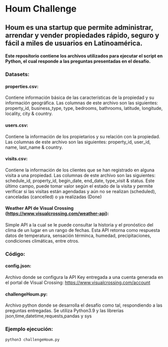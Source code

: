# Houm Challenge
## Houm es una startup que permite administrar, arrendar y vender propiedades rápido, seguro y fácil a miles de usuarios en Latinoamérica.

#### Este repositorio contiene los archivos utilizados para ejecutar el script en Python, el cual responde a las preguntas presentadas en el desafío.


### Datasets:
#### properties.csv:
Contiene información básica de las características de la propiedad y su información geográfica. Las columnas de este archivo son las siguientes: property_id, business_type, type, bedrooms, bathrooms, latitude, longitude, locality, city & country.

#### users.csv:
Contiene la información de los propietarios y su relación con la propiedad. Las columnas de este archivo son las siguientes: property_id, user_id, name, last_name & country.

#### visits.csv: 
Contiene la información de los clientes que se han registrado en alguna visita a una propiedad. Las columnas de este archivo son las siguientes: schedule_id, property_id, begin_date, end_date, type_visit & status. Este último campo, puede tomar valor según el estado de la visita y permite verificar si las visitas están agendadas y aún no se realizan (scheduled), canceladas (cancelled) o ya realizadas (Done)

#### Weather API de Visual Crossing (https://www.visualcrossing.com/weather-api):
Simple API a la cual se le puede consultar la historia y el pronóstico del clima de un lugar en un rango de fechas. Esta API retorna como respuesta datos de temperatura, sensación términca, humedad, precipitaciones, condiciones climáticas, entre otros.


### Código:
#### config.json:
Archivo donde se configura la API Key entregada a una cuenta generada en el portal de Visual Crossing: https://www.visualcrossing.com/account

#### challengeHoum.py:
Archivo python donde se desarrolla el desafío como tal, respondiendo a las preguntas entregadas. Se utiliza Python3.9 y las librerías json,time,datetime,requests,pandas y sys
  
### Ejemplo ejecución: 
`python3 challengeHoum.py`
